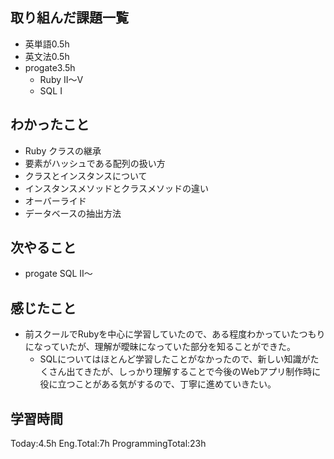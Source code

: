 ## 取り組んだ課題一覧
- 英単語0.5h
- 英文法0.5h
- progate3.5h
    - Ruby II〜Ⅴ
    - SQL Ⅰ 

## わかったこと
- Ruby クラスの継承
- 要素がハッシュである配列の扱い方
- クラスとインスタンスについて
- インスタンスメソッドとクラスメソッドの違い
- オーバーライド
- データベースの抽出方法
## 次やること
 - progate SQL Ⅱ〜
## 感じたこと
 - 前スクールでRubyを中心に学習していたので、ある程度わかっていたつもりになっていたが、理解が曖昧になっていた部分を知ることができた。
    - SQLについてはほとんど学習したことがなかったので、新しい知識がたくさん出てきたが、しっかり理解することで今後のWebアプリ制作時に役に立つことがある気がするので、丁寧に進めていきたい。   
## 学習時間
Today:4.5h Eng.Total:7h ProgrammingTotal:23h    
